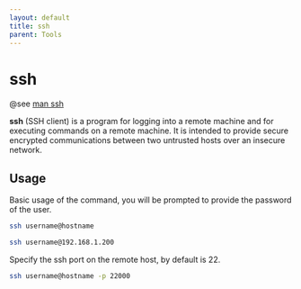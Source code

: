 ```yaml
---
layout: default
title: ssh
parent: Tools
---
```


# ssh

@see [man ssh](https://man7.org/linux/man-pages/man1/ssh.1.html)

**ssh** (SSH client) is a program for logging into a remote machine and for executing commands on a remote machine. It is intended to provide secure encrypted communications between two untrusted hosts over an insecure network.

## Usage

Basic usage of the command, you will be prompted to provide the password of the user.

```bash
ssh username@hostname
```

```bash
ssh username@192.168.1.200
```

Specify the ssh port on the remote host, by default is 22.

```bash
ssh username@hostname -p 22000
```
